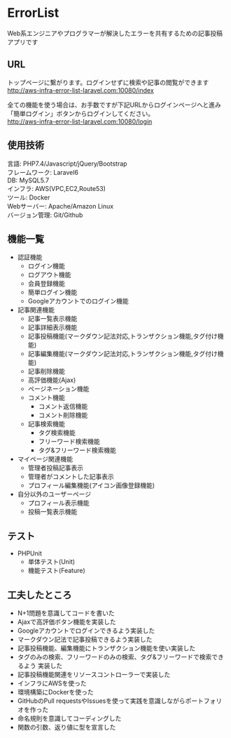 # ErrorList
Web系エンジニアやプログラマーが解決したエラーを共有するための記事投稿アプリです  

## URL  
トップページに繋がります。ログインせずに検索や記事の閲覧ができます    
http://aws-infra-error-list-laravel.com:10080/index  

全ての機能を使う場合は、お手数ですが下記URLからログインページへと進み「簡単ログイン」ボタンからログインしてください。  
http://aws-infra-error-list-laravel.com:10080/login

## 使用技術
言語: PHP7.4/Javascript/jQuery/Bootstrap    
フレームワーク: Laravel6  
DB: MySQL5.7  
インフラ: AWS(VPC,EC2,Route53)  
ツール: Docker  
Webサーバー: Apache/Amazon Linux  
バージョン管理: Git/Github  
  
## 機能一覧
- 認証機能  
    - ログイン機能  
    - ログアウト機能  
    - 会員登録機能  
    - 簡単ログイン機能  
    - Googleアカウントでのログイン機能  
- 記事関連機能  
    - 記事一覧表示機能  
    - 記事詳細表示機能  
    - 記事投稿機能(マークダウン記法対応,トランザクション機能,タグ付け機能)  
    - 記事編集機能(マークダウン記法対応,トランザクション機能,タグ付け機能)  
    - 記事削除機能  
    - 高評価機能(Ajax)  
    - ページネーション機能  
    - コメント機能  
        - コメント返信機能  
        - コメント削除機能  
    - 記事検索機能  
        - タグ検索機能  
        - フリーワード検索機能  
        - タグ&フリーワード検索機能  
- マイページ関連機能  
    - 管理者投稿記事表示  
    - 管理者がコメントした記事表示  
    - プロフィール編集機能(アイコン画像登録機能)  
- 自分以外のユーザーページ  
    - プロフィール表示機能  
    - 投稿一覧表示機能  

## テスト  
- PHPUnit  
    - 単体テスト(Unit)  
    - 機能テスト(Feature)  

## 工夫したところ  
- N+1問題を意識してコードを書いた 
- Ajaxで高評価ボタン機能を実装した  
- Googleアカウントでログインできるよう実装した    
- マークダウン記法で記事投稿できるよう実装した    
- 記事投稿機能、編集機能にトランザクション機能を使い実装した  
- タグのみの検索、フリーワードのみの検索、タグ&フリーワードで検索できるよう 実装した  
- 記事投稿機能関連をリソースコントローラーで実装した  
- インフラにAWSを使った
- 環境構築にDockerを使った  
- GitHubのPull requestsやIssuesを使って実践を意識しながらポートフォリオを作った  
- 命名規則を意識してコーディングした  
- 関数の引数、返り値に型を宣言した  
